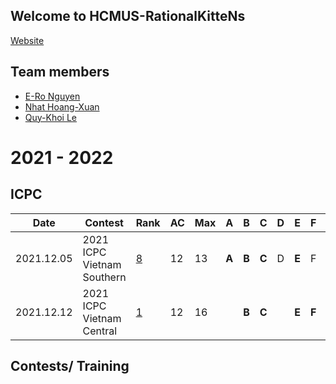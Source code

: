 ## Welcome to HCMUS-RationalKitteNs
[Website](https://nero1342.github.io/HCMUS-RationalKitteNs/)
## Team members

* [E-Ro Nguyen](http://codeforces.com/profile/N.E.R.O)
* [Nhat Hoang-Xuan](http://codeforces.com/profile/FallingStar1709)
* [Quy-Khoi Le](http://codeforces.com/profile/GreymaneSilverfang)


# 2021 - 2022
## ICPC
 
|Date       |Contest            |Rank   |AC |Max    |   A  |   B   |   C   |   D   |   E   |   F   |   G   |   H   |   I   |   J   |    K  |   L    |   M   |   N   |   O   |   P |
|---|---|---|---|---|---|---|---|---|---|---|---|---|---|---|---|---| --- | --- | --- | --- |
|2021.12.05|2021 ICPC Vietnam Southern|[8](https://htmlpreview.github.io/?https://github.com/nero1342/HCMUS-RationalKitteNs/blob/master/Scoreboard/2021%20ICPC%20Vietnam%20Southern.html)|12|13|**A**|**B**|**C**|D|**E**|F|**G**|**H**|**I**|**J**|**K**|**L**|**M**||**O**||
|2021.12.12|2021 ICPC Vietnam Central|[1](https://htmlpreview.github.io/?https://github.com/nero1342/HCMUS-RationalKitteNs/blob/master/Scoreboard/2021%20ICPC%20Vietnam%20Central.html)|12|16||**B**|**C**||**E**|**F**|**G**|**H**|||**K**|**L**|**M**|**N**|**O**|**P**|

## Contests/ Training
